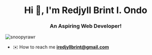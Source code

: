 
<h1 align="center">Hi 👋, I'm Redjyll Brint I. Ondo</h1>
<h3 align="center">An Aspiring Web Developer!</h3>

<p align="left"> <img src="https://komarev.com/ghpvc/?username=snoopyrawr&label=Profile%20views&color=840807&style=flat" alt="snoopyrawr" /> </p>

- ✉️ How to reach me **iredjyllbrint@gmail.com**

